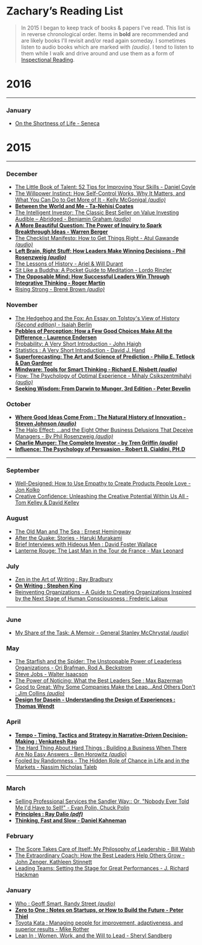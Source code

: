 
# Zachary’s Reading List

> In 2015 I began to keep track of books & papers I've read. This list is in reverse chronological order. Items in **bold** are recommended and are likely books I'll revisit and/or read again someday. I sometimes listen to audio books which are marked with _(audio)_. I tend to listen to them while I walk and drive around and use them as a form of [Inspectional Reading][1].

# 2016

---- 
### January

* [On the Shortness of Life - Seneca][2]

# 2015

---- 
### December

* [The Little Book of Talent: 52 Tips for Improving Your Skills - Daniel Coyle][3]
* [The Willpower Instinct: How Self-Control Works, Why It Matters, and What You Can Do to Get More of It - Kelly McGonigal _(audio)_][4]
* **[Between the World and Me - Ta-Nehisi Coates][5]**
* [The Intelligent Investor: The Classic Best Seller on Value Investing Audible – Abridged - Benjamin Graham _(audio)_][6]
* **[A More Beautiful Question: The Power of Inquiry to Spark Breakthrough Ideas - Warren Berger][7]**
* [The Checklist Manifesto: How to Get Things Right - Atul Gawande _(audio)_][8]
* **[Left Brain, Right Stuff: How Leaders Make Winning Decisions - Phil Rosenzweig _(audio)_][9]**
* [The Lessons of History - Ariel & Will Durant][10]
* [Sit Like a Buddha: A Pocket Guide to Meditation - Lordo Rinzler][11]
* **[The Opposable Mind: How Successful Leaders Win Through Integrative Thinking - Roger Martin][12]**
* [Rising Strong - Brené Brown _(audio)_][13]

### November

* [The Hedgehog and the Fox: An Essay on Tolstoy's View of History _(Second edition)_ - Isaiah Berlin][14]
* **[Pebbles of Perception: How a Few Good Choices Make All the Difference - Laurence Endersen][15]**
* [Probability: A Very Short Introduction - John Haigh][16]
* [Statistics : A Very Short Introduction - David J. Hand][17]
* **[Superforecasting: The Art and Science of Prediction - Philip E. Tetlock & Dan Gardner][18]**
* **[Mindware: Tools for Smart Thinking - Richard E. Nisbett _(audio)_][19]**
* [Flow: The Psychology of Optimal Experience - Mihaly Csikszentmihalyi _(audio)_][20]
* **[Seeking Wisdom: From Darwin to Munger, 3rd Edition - Peter Bevelin][21]**

### October

* **[Where Good Ideas Come From : The Natural History of Innovation - Steven Johnson _(audio)_][22]**
* [The Halo Effect: ...and the Eight Other Business Delusions That Deceive Managers - By Phil Rosenzweig _(audio)_][23]
* **[Charlie Munger: The Complete Investor - by Tren Griffin _(audio)_][24]**
* **[Influence: The Psychology of Persuasion - Robert B. Cialdini, PH.D][25]**

---- 

### September

* [Well-Designed: How to Use Empathy to Create Products People Love - Jon Kolko][26]
* [Creative Confidence: Unleashing the Creative Potential Within Us All - Tom Kelley & David Kelley][27]

### August

* [The Old Man and The Sea : Ernest Hemingway][28]
* [After the Quake: Stories - Haruki Murakami][29]
* [Brief Interviews with Hideous Men : David Foster Wallace][30]
* [Lanterne Rouge: The Last Man in the Tour de France - Max Leonard][31]

### July

* [Zen in the Art of Writing : Ray Bradbury][32]
* **[On Writing : Stephen King][33]**
* [Reinventing Organizations - A Guide to Creating Organizations Inspired by the Next Stage of Human Consciousness : Frederic Laloux][34]

---- 

### June

* [My Share of the Task: A Memoir - General Stanley McChrystal _(audio)_][35]

### May

* [The Starfish and the Spider: The Unstoppable Power of Leaderless Organizations - Ori Brafman, Rod A. Beckstrom][36]
* [Steve Jobs - Walter Isaacson][37]
* [The Power of Noticing: What the Best Leaders See : Max Bazerman][38]
* [Good to Great: Why Some Companies Make the Leap...And Others Don't : Jim Collins _(audio)_][39]
* **[Design for Dasein - Understanding the Design of Experiences : Thomas Wendt][40]**

### April

* **[Tempo - Timing, Tactics and Strategy in Narrative-Driven Decision-Making : Venkatesh Rao][41]**
* [The Hard Thing About Hard Things : Building a Business When There Are No Easy Answers - Ben Horowitz  _(audio)_][42]
* [Fooled by Randomness - The Hidden Role of Chance in Life and in the Markets - Nassim Nicholas Taleb][43]

---- 

### March

* [Selling Professional Services the Sandler Way:: Or, "Nobody Ever Told Me I'd Have to Sell!" - Evan Polin, Chuck Polin][44]
* **[Principles : Ray Dalio _(pdf)_][45]**
* **[Thinking, Fast and Slow - Daniel Kahneman][46]**

### February

* [The Score Takes Care of Itself: My Philosophy of Leadership - Bill Walsh][47]
* [The Extraordinary Coach: How the Best Leaders Help Others Grow - John Zenger, Kathleen Stinnett][48]
* [Leading Teams: Setting the Stage for Great Performances - J. Richard Hackman][49]

### January

* [Who : Geoff Smart, Randy Street _(audio)_][50]
* **[Zero to One : Notes on Startups, or How to Build the Future - Peter Thiel][51]**
* [Toyota Kata : Managing people for improvement, adaptiveness, and superior results - Mike Rother][52]
* [Lean In : Women, Work, and the Will to Lead - Sheryl Sandberg][53]

[1]:	http://cw.gp/1JjbJhy
[2]:	http://zxmth.us/1VySl7m
[3]:	http://cw.gp/1Pw3YLL
[4]:	http://cw.gp/1Oi5b8z
[5]:	http://cw.gp/1Ja36Lt
[6]:	http://cw.gp/1OBT7es
[7]:	http://cw.gp/1YhUbOU
[8]:	http://cw.gp/1T1WnDN
[9]:	http://cw.gp/1Y98uQu
[10]:	http://cw.gp/1Y98mk2
[11]:	http://cw.gp/1R1Q9pu
[12]:	http://cw.gp/1Q761a2
[13]:	http://cw.gp/1SvKANI
[14]:	http://cw.gp/1StjIOd
[15]:	http://cw.gp/1LHYqqI
[16]:	http://cw.gp/1Oo1Vsx
[17]:	http://cw.gp/1jgxLdG
[18]:	http://amzn.to/1lxROWL
[19]:	http://amzn.to/1Naj368
[20]:	http://amzn.to/1kp1GkW
[21]:	http://amzn.to/1Mvlppy
[22]:	http://amzn.to/1MNfPzi
[23]:	http://amzn.to/1GeCEz9
[24]:	http://amzn.to/1ZRibGX
[25]:	http://amzn.to/1RkkpbR
[26]:	http://amzn.to/1O5UJQO
[27]:	http://amzn.to/1KU1iBI
[28]:	http://amzn.to/1K8Z1ra
[29]:	http://amzn.to/1U8n4v9
[30]:	http://amzn.to/1KXixno
[31]:	http://amzn.to/1OZpV2t
[32]:	http://amzn.to/1OZpV2t
[33]:	http://amzn.to/1Me2fIj
[34]:	http://amzn.to/1Ki5jEn
[35]:	http://amzn.to/1GyTB0h
[36]:	http://amzn.to/1KGgfey
[37]:	http://amzn.to/1HHeCwe
[38]:	http://amzn.to/1FOKwqn
[39]:	http://amzn.to/1HskN7a
[40]:	http://amzn.to/1d0q35n
[41]:	http://amzn.to/1z0tXo7
[42]:	http://amzn.to/1J7Jy5j
[43]:	http://amzn.to/1ElQXPd
[44]:	http://amzn.to/1PwI5uC
[45]:	http://www.bwater.com/uploads/filemanager/principles/bridgewater-associates-ray-dalio-principles.pdf
[46]:	http://amzn.to/1aSYhXv
[47]:	http://amzn.to/1JzoVA6
[48]:	http://amzn.to/1aSYdHb
[49]:	http://amzn.to/1Dvir4q
[50]:	http://amzn.to/1ElQigK
[51]:	http://amzn.to/1JzoE01
[52]:	http://amzn.to/1JzoCFc
[53]:	http://amzn.to/1aSXXIg